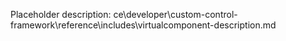Placeholder description: ce\developer\custom-control-framework\reference\includes\virtualcomponent-description.md